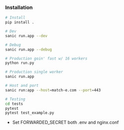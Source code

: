 ### Installation

```bash
# Install
pip install .

# Dev
sanic run.app --dev

# Debug
sanic run.app --debug

# Production goin' fast w/ 16 workers
python run.py

# Production single worker
sanic run.app

# Host and port
sanic run:app --host=match-e.com --port=443

# Testing
cd tests
pytest
pytest test_example.py
```

* Set FORWARDED_SECRET both .env and nginx.conf
